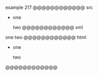 example 217
@@@@@@@@@@@@ src
- one

  two
@@@@@@@@@@@@ xml
<?xml version="1.0" encoding="UTF-8"?>
<!DOCTYPE document SYSTEM "CommonMark.dtd">
<document xmlns="http://commonmark.org/xml/1.0">
  <list type="bullet" tight="false">
    <item>
      <paragraph>
        <text>one</text>
      </paragraph>
      <paragraph>
        <text>two</text>
      </paragraph>
    </item>
  </list>
</document>
@@@@@@@@@@@@ html
<ul>
<li>
<p>one</p>
<p>two</p>
</li>
</ul>
@@@@@@@@@@@@

